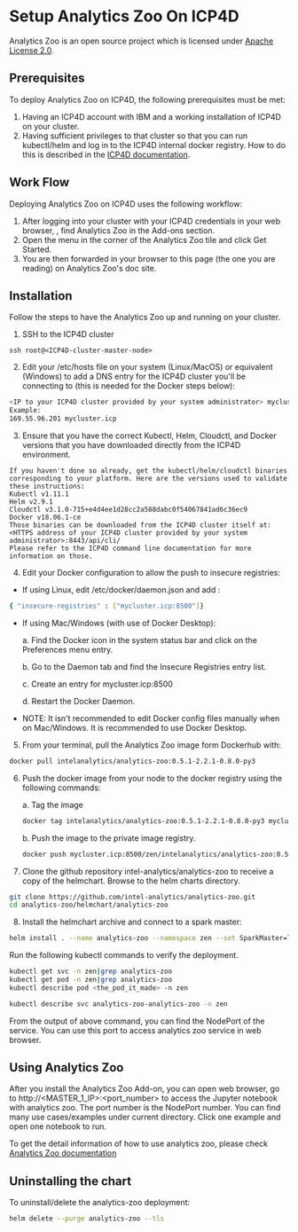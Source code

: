 # Setup Analytics Zoo On ICP4D

Analytics Zoo is an open source project which is licensed under [Apache License 2.0](https://github.com/intel-analytics/analytics-zoo/blob/master/LICENSE).

## **Prerequisites**
To deploy Analytics Zoo on ICP4D, the following prerequisites must be met:
1. Having an ICP4D account with IBM and a working installation of ICP4D on your cluster.
2. Having sufficient privileges to that cluster so that you can run kubectl/helm and log in to the ICP4D internal docker registry. How to do this is described in the [ICP4D documentation](https://docs-icpdata.mybluemix.net/docs/content/SSQNUZ_current/com.ibm.icpdata.doc/zen/overview/overview.html).

## **Work Flow**
Deploying Analytics Zoo on ICP4D uses the following workflow:

1. After logging into your cluster with your ICP4D credentials in your web browser, , find Analytics Zoo in the Add-ons section.
2. Open the menu in the corner of the Analytics Zoo tile and click Get Started.
3. You are then forwarded in your browser to this page (the one you are reading) on Analytics Zoo's doc site.

## **Installation**
Follow the steps to have the Analytics Zoo up and running on your cluster.

1.  SSH to the ICP4D cluster
```
ssh root@<ICP4D-cluster-master-node>
```
2. Edit your /etc/hosts file on your system (Linux/MacOS) or equivalent (Windows) to add a DNS entry for the ICP4D cluster you'll be connecting to (this is needed for the Docker steps below):
```bash
<IP to your ICP4D cluster provided by your system administrator> mycluster.icp
Example:
169.55.96.201 mycluster.icp
```
3. Ensure that you have the correct Kubectl, Helm, Cloudctl, and Docker versions that you have downloaded directly from the ICP4D environment.
```
If you haven't done so already, get the kubectl/helm/cloudctl binaries corresponding to your platform. Here are the versions used to validate these instructions:
Kubectl v1.11.1
Helm v2.9.1
Cloudctl v3.1.0-715+e4d4ee1d28cc2a588dabc0f54067841ad6c36ec9
Docker v18.06.1-ce
Those binaries can be downloaded from the ICP4D cluster itself at:
<HTTPS address of your ICP4D cluster provided by your system administrator>:8443/api/cli/
Please refer to the ICP4D command line documentation for more information on those.
```
4. Edit your Docker configuration to allow the push to insecure registries:

* If using Linux, edit /etc/docker/daemon.json and add :
```bash
{ "insecure-registries" : ["mycluster.icp:8500"]} 
```

* If using Mac/Windows (with use of Docker Desktop):

    a. Find the Docker icon in the system status bar and click on the Preferences menu entry.

    b. Go to the Daemon tab and find the Insecure Registries entry list.
    
    c. Create an entry for mycluster.icp:8500
    
    d. Restart the Docker Daemon.
* NOTE: It isn't recommended to edit Docker config files manually when on Mac/Windows. It is recommended to use Docker Desktop.

5. From your terminal, pull the Analytics Zoo image form Dockerhub with:
```bash
docker pull intelanalytics/analytics-zoo:0.5.1-2.2.1-0.8.0-py3
```
6. Push the docker image from your node to the docker registry using the following commands:

    a. Tag the image
    ```bash
    docker tag intelanalytics/analytics-zoo:0.5.1-2.2.1-0.8.0-py3 mycluster.icp:8500/zen/intelanalytics/analytics-zoo:0.5.1-2.2.1-0.8.0-py3
    ```
    b. Push the image to the private image registry.
    ```bash
    docker push mycluster.icp:8500/zen/intelanalytics/analytics-zoo:0.5.1-2.2.1-0.8.0-py3
    ```

7. Clone the github repository intel-analytics/analytics-zoo to receive a copy of the helmchart. Browse to the helm charts directory.
```bash
git clone https://github.com/intel-analytics/analytics-zoo.git
cd analytics-zoo/helmchart/analytics-zoo
```
8. Install the helmchart archive and connect to a spark master:
```bash
helm install . --name analytics-zoo --namespace zen --set SparkMaster=local[*] --tls
```
Run the following kubectl commands to verify the deployment.
```bash
kubectl get svc -n zen|grep analytics-zoo
kubectl get pod -n zen|grep analytics-zoo
kubectl describe pod <the_pod_it_made> -n zen
```
```bash
kubectl describe svc analytics-zoo-analytics-zoo -n zen
```
From the output of above command, you can find the NodePort of the service. You can use this port to access analytics zoo service in web browser. 

## Using Analytics Zoo
After you install the Analytics Zoo Add-on, you can open web browser, go to http://<MASTER_1_IP>:<port_number> to access the Jupyter notebook with analytics zoo. The port number is the NodePort number. You can find many use cases/examples under current directory. Click one example and open one notebook to run. 

To get the detail information of how to use analytics zoo, please check [Analytics Zoo documentation](https://analytics-zoo.github.io)

## Uninstalling the chart
To uninstall/delete the analytics-zoo deployment:
```bash
helm delete --purge analytics-zoo --tls
```